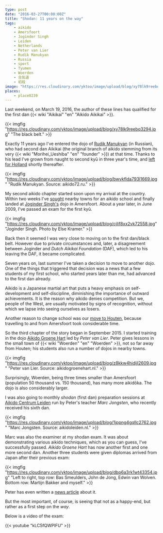 ```yaml
---
type: post
date: "2016-03-27T00:00:00Z"
title: "Shodan: 11 years on the way"
tags:
    - aikido
    - Amersfoort
    - Joginder Singh
    - Leiden
    - Netherlands
    - Peter van Lier
    - Rudik Manukyan
    - Russia
    - sport
    - Tyumen
    - Woerden
    - 合気道
    - 初段
image: "https://res.cloudinary.com/yktoo/image/upload/blog/xy78lk9reebq3294.jpg"
places:
    - place0239
---
```


Last weekend, on March 19, 2016, the author of these lines has qualified for the first dan {{< wiki "Aikikai" "en" "Aikido Aikikai" >}}.

<!--more-->

{{< imgfig "https://res.cloudinary.com/yktoo/image/upload/blog/xy78lk9reebq3294.jpg" "The black belt." >}}

Exactly 11 years ago I've entered the dojo of [Rudik Manukyan](http://aikido72.ru/2-uncategorised/30-rudik-manukyan) (in Russian), who had second dan Aikikai (the original branch of aikido stemming from its very {{< wiki "Morihei_Ueshiba" "en" "founder" >}}) at that time. Thanks to his lead I've grown from naught to second kyū in three year's time, and [left for Holland](0001) shortly thereafter.

{{< imgfig "https://res.cloudinary.com/yktoo/image/upload/blog/bwvkflda793l1669.jpg" "Rudik Manukyan. Source: aikido72.ru." >}}

My second aikido chapter started soon upon my arrival at the country. Within two weeks I've [sought](ru;0011) nearby towns for an aikido school and finally landed at [Joginder Singh's](http://jogindersingh.com/) dojo in Amersfoort. About a year later, in June 2009, I've passed an exam for the first kyū.

{{< imgfig "https://res.cloudinary.com/yktoo/image/upload/blog/cjlif8xx2vk72558.jpg" "Joginder Singh. Photo by Else Kramer." >}}

Back then it seemed I was very close to moving on to the first dan/black belt. However due to private circumstances and, later, a disagreement between Joginder and *Dutch Aikikai Foundation* (DAF), which led to his leaving the DAF, it became complicated.

Seven years on, last summer I've taken a decision to move to another dojo. One of the things that triggered that decision was a news that a few students of my first school, who started years later than me, had advanced to the first dan already.

Aikido is a Japanese martial art that puts a heavy emphasis on self-development and self-discipline, diminishing the importance of outward achievements. It is the reason why aikido denies competition. But we, people of the West, are usually motivated by signs of recognition, without which we lapse into seeing ourselves as losers.

Another reason to change school was our [move to Houten](0221), because travelling to and from Amersfoort took considerable time.

So the third chapter of the story began in September 2015. I started training in the dojo [Aikido Groene Hart](http://www.aikidogroenehart.nl/) led by *Peter van Lier*. Peter gives lessons in the small town of {{< wiki "Woerden" "en" "Woerden" >}}, not so far away from Houten; his students also run a number of dojos in nearby towns.

{{< imgfig "https://res.cloudinary.com/yktoo/image/upload/blog/z8kkw4hidijl2609.jpg" "Peter van Lier. Source: aikidogroenehart.nl." >}}

Surprisingly, Woerden, being three times smaller than Amersfoort (population 50 thousand vs. 150 thousand), has many more aikidōka. The dojo is also considerably larger.

I was also going to monthly *shodan* (first dan) preparation sessions at [Aikido Centrum Leiden](http://aikidoleiden.nl/) run by Peter's teacher *Marc Jongsten*, who recently received his sixth dan.

{{< imgfig "https://res.cloudinary.com/yktoo/image/upload/blog/1jppng4gqllc2762.jpg" "Marc Jongsten. Source: aikidoleiden.nl." >}}

Marc was also the examiner at my shodan exam. It was about demonstrating various aikido techniques, which as you can guess, I've successfully passed. *Aikido Groene Hart* has now another first and one more second dan. Another three students were given diplomas arrived from Japan after their previous exam:

{{< imgfig "https://res.cloudinary.com/yktoo/image/upload/blog/dbp6a3rk1wt43354.jpg" "Left to right, top row: Bas Smeulders, John de Jong, Edwin van Wolven. Bottom row: Martijn Bakker and myself." >}}

Peter has even written a [news article](http://www.aikidogroenehart.nl/dmitry-en-martijn-slagen-voor-hun-dan-graad/) about it.

But the most important, of course, is seeing that not as a happy-end, but rather as a first step on the *way*.

Below is a video of the exam:

{{< youtube "kLC5fQWPlFU" >}}
